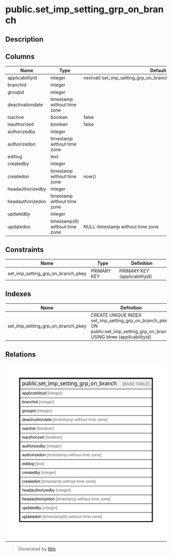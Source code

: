 # public.set_imp_setting_grp_on_branch

## Description

## Columns

| Name | Type | Default | Nullable | Children | Parents | Comment |
| ---- | ---- | ------- | -------- | -------- | ------- | ------- |
| applicabilityid | integer | nextval('set_imp_setting_grp_on_branch_applicabilityid_seq'::regclass) | false |  |  |  |
| branchid | integer |  | false |  |  |  |
| groupid | integer |  | false |  |  |  |
| deactivationdate | timestamp without time zone |  | true |  |  |  |
| isactive | boolean | false | false |  |  |  |
| isauthorized | boolean | false | false |  |  |  |
| authorizedby | integer |  | true |  |  |  |
| authorizedon | timestamp without time zone |  | true |  |  |  |
| editlog | text |  | true |  |  |  |
| createdby | integer |  | true |  |  |  |
| createdon | timestamp without time zone | now() | true |  |  |  |
| headauthorizedby | integer |  | true |  |  |  |
| headauthorizedon | timestamp without time zone |  | true |  |  |  |
| updatedby | integer |  | true |  |  |  |
| updatedon | timestamp(6) without time zone | NULL::timestamp without time zone | true |  |  |  |

## Constraints

| Name | Type | Definition |
| ---- | ---- | ---------- |
| set_imp_setting_grp_on_branch_pkey | PRIMARY KEY | PRIMARY KEY (applicabilityid) |

## Indexes

| Name | Definition |
| ---- | ---------- |
| set_imp_setting_grp_on_branch_pkey | CREATE UNIQUE INDEX set_imp_setting_grp_on_branch_pkey ON public.set_imp_setting_grp_on_branch USING btree (applicabilityid) |

## Relations

![er](public.set_imp_setting_grp_on_branch.svg)

---

> Generated by [tbls](https://github.com/k1LoW/tbls)
